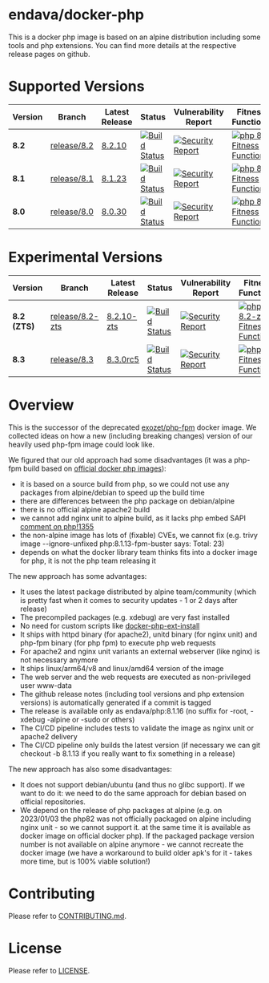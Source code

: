 # endava/docker-php

This is a docker php image is based on an alpine distribution including some tools and php extensions. You can find more details at the respective release pages on github.

# Supported Versions

| Version | Branch | Latest Release | Status | Vulnerability Report | Fitness Functions |
| --- | --- | --- | --- | --- | --- |
| **8.2** | [release/8.2](https://github.com/endava/docker-php/tree/release/8.2) | [8.2.10](https://github.com/endava/docker-php/releases/tag/8.2.10) | [![Build Status][github_actions_82_badge]][github_actions_82_link] | [![Security Report][security_report_82_badge]][security_report_82_link] | [![php 8.2 Fitness Functions](https://github.com/Endava/docker-php/actions/workflows/fitness-functions-release-8.2.yml/badge.svg)](https://github.com/Endava/docker-php/actions/workflows/fitness-functions-release-8.2.yml)
| **8.1** | [release/8.1](https://github.com/endava/docker-php/tree/release/8.1) | [8.1.23](https://github.com/endava/docker-php/releases/tag/8.1.23) | [![Build Status][github_actions_81_badge]][github_actions_81_link] | [![Security Report][security_report_81_badge]][security_report_81_link] | [![php 8.1 Fitness Functions](https://github.com/Endava/docker-php/actions/workflows/fitness-functions-release-8.1.yml/badge.svg)](https://github.com/Endava/docker-php/actions/workflows/fitness-functions-release-8.1.yml)
| **8.0** | [release/8.0](https://github.com/endava/docker-php/tree/release/8.0) | [8.0.30](https://github.com/endava/docker-php/releases/tag/8.0.30) | [![Build Status][github_actions_80_badge]][github_actions_80_link] | [![Security Report][security_report_80_badge]][security_report_80_link] | [![php 8.0 Fitness Functions](https://github.com/Endava/docker-php/actions/workflows/fitness-functions-release-8.0.yml/badge.svg)](https://github.com/Endava/docker-php/actions/workflows/fitness-functions-release-8.0.yml)

# Experimental Versions

| Version | Branch | Latest Release | Status | Vulnerability Report | Fitness Functions |
| --- | --- | --- | --- | --- | --- |
| **8.2 (ZTS)** | [release/8.2-zts](https://github.com/endava/docker-php/tree/release/8.2-zts) | [8.2.10-zts](https://github.com/endava/docker-php/releases/tag/8.2.8-zts) | [![Build Status][github_actions_82zts_badge]][github_actions_82zts_link] | [![Security Report][security_report_82zts_badge]][security_report_82zts_link] | [![php 8.2-zts Fitness Functions](https://github.com/Endava/docker-php/actions/workflows/fitness-functions-release-8.2-zts.yml/badge.svg)](https://github.com/Endava/docker-php/actions/workflows/fitness-functions-release-8.2-zts.yml)
| **8.3** | [release/8.3](https://github.com/endava/docker-php/tree/release/8.3) | [8.3.0rc5](https://github.com/endava/docker-php/releases/tag/8.3.0rc5) | [![Build Status][github_actions_83_badge]][github_actions_83_link] | [![Security Report][security_report_83_badge]][security_report_83_link] | [![php 8.3 Fitness Functions](https://github.com/Endava/docker-php/actions/workflows/fitness-functions-release-8.3.yml/badge.svg)](https://github.com/Endava/docker-php/actions/workflows/fitness-functions-release-8.3.yml)



[github_actions_83_badge]: https://github.com/Endava/docker-php/actions/workflows/ci.yml/badge.svg?branch=release%2F8.3
[github_actions_83_link]: https://github.com/endava/docker-php/actions?query=branch%3Arelease%2F8.3
[security_report_83_badge]: https://github.com/endava/docker-php/releases/download/8.3.0rc5/vulnerability-status.png
[security_report_83_link]: https://github.com/endava/docker-php/releases/download/8.3.0rc5/vulnerability-report.html


[github_actions_82_badge]: https://github.com/Endava/docker-php/actions/workflows/ci.yml/badge.svg?branch=release%2F8.2
[github_actions_82_link]: https://github.com/endava/docker-php/actions?query=branch%3Arelease%2F8.2
[security_report_82_badge]: https://github.com/endava/docker-php/releases/download/8.2.10/vulnerability-status.png
[security_report_82_link]: https://github.com/endava/docker-php/releases/download/8.2.10/vulnerability-report.html


[github_actions_81_badge]: https://github.com/Endava/docker-php/actions/workflows/ci.yml/badge.svg?branch=release%2F8.1
[github_actions_81_link]: https://github.com/endava/docker-php/actions?query=branch%3Arelease%2F8.1
[security_report_81_badge]: https://github.com/endava/docker-php/releases/download/8.1.23/vulnerability-status.png
[security_report_81_link]: https://github.com/endava/docker-php/releases/download/8.1.23/vulnerability-report.html

[github_actions_80_badge]: https://github.com/Endava/docker-php/actions/workflows/ci.yml/badge.svg?branch=release%2F8.0
[github_actions_80_link]: https://github.com/endava/docker-php/actions?query=branch%3Arelease%2F8.0
[security_report_80_badge]: https://github.com/endava/docker-php/releases/download/8.0.30/vulnerability-status.png
[security_report_80_link]: https://github.com/endava/docker-php/releases/download/8.0.30/vulnerability-report.html


[github_actions_82zts_badge]: https://github.com/endava/docker-php/workflows/CI/badge.svg?branch=release/8.2-zts
[github_actions_82zts_link]: https://github.com/endava/docker-php/actions?query=branch%3Arelease%2F8.2-zts
[security_report_82zts_badge]: https://github.com/endava/docker-php/releases/download/8.2.10-zts/vulnerability-status.png
[security_report_82zts_link]: https://github.com/endava/docker-php/releases/download/8.2.10-zts/vulnerability-report.html

# Overview

This is the successor of the deprecated [exozet/php-fpm](https://hub.docker.com/r/exozet/php-fpm/) docker image. We collected ideas on how a new (including breaking changes) version of our heavily used php-fpm image could look like.

We figured that our old approach had some disadvantages (it was a php-fpm build based on [official docker php images](https://hub.docker.com/_/php)):

* it is based on a source build from php, so we could not use any packages from alpine/debian to speed up the build time
* there are differences between the php package on debian/alpine 
* there is no official alpine apache2 build
* we cannot add nginx unit to alpine build, as it lacks php embed SAPI [comment on php!1355](https://github.com/docker-library/php/pull/1355#issuecomment-1352087633)
* the non-alpine image has lots of (fixable) CVEs, we cannot fix (e.g. trivy image --ignore-unfixed php:8.1.13-fpm-buster says: Total: 23)
* depends on what the docker library team thinks fits into a docker image for php, it is not the php team releasing it

The new approach has some advantages:

* It uses the latest package distributed by alpine team/community (which is pretty fast when it comes to security updates - 1 or 2 days after release)
* The precompiled packages (e.g. xdebug) are very fast installed
* No need for custom scripts like [docker-php-ext-install](https://github.com/docker-library/php/blob/master/docker-php-ext-install)
* It ships with httpd binary (for apache2), unitd binary (for nginx unit) and php-fpm binary (for php fpm) to execute php web requests
* For apache2 and nginx unit variants an external webserver (like nginx) is not necessary anymore 
* It ships linux/arm64/v8 and linux/amd64 version of the image
* The web server and the web requests are executed as non-privileged user www-data
* The github release notes (including tool versions and php extension versions) is automatically generated if a commit is tagged
* The release is available only as endava/php:8.1.16 (no suffix for -root, -xdebug -alpine or -sudo or others)
* The CI/CD pipeline includes tests to validate the image as nginx unit or apache2 delivery
* The CI/CD pipeline only builds the latest version (if necessary we can git checkout -b 8.1.13 if you really want to fix something in a release)

The new approach has also some disadvantages:

* It does not support debian/ubuntu (and thus no glibc support). If we want to do it: we need to do the same approach for debian based on official repositories.
* We depend on the release of php packages at alpine (e.g. on 2023/01/03 the php82 was not officially packaged on alpine including nginx unit - so we cannot support it. at the same time it is available as docker image on official docker php). If the packaged package version number is not available on alpine anymore - we cannot recreate the docker image (we have a workaround to build older apk's for it - takes more time, but is 100% viable solution!)



# Contributing
Please refer to [CONTRIBUTING.md](CONTRIBUTING.md). 

# License
Please refer to [LICENSE](LICENSE). 

